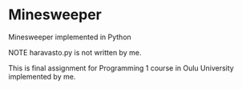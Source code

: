 # Minesweeper

Minesweeper implemented in Python

NOTE
haravasto.py is not written by me.

This is final assignment for Programming 1 course in Oulu University implemented by me.
